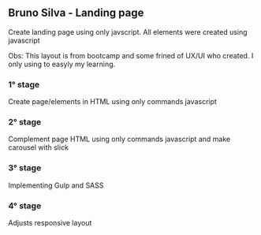 

## Bruno Silva - Landing page

Create landing page using only javscript. All elements were created using javascript

Obs: This layout is from bootcamp and some frined of UX/UI who created. I only using to easyly my learning.

### 1° stage

Create page/elements in HTML using only commands javascript

### 2° stage

Complement page HTML using only commands javascript and make carousel with slick

### 3° stage

Implementing Gulp and SASS

### 4° stage

Adjusts responsive layout